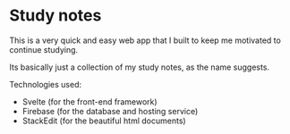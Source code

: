# Study notes
This is a very quick and easy web app that I built to keep me motivated to continue studying.

Its basically just a collection of my study notes, as the name suggests. 

Technologies used:
- Svelte (for the front-end framework)
- Firebase (for the database and hosting service)
- StackEdit (for the beautiful html documents)
